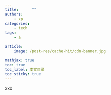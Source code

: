 ```yaml
---
title:      ""
authors:
    - xp
categories:
    - tech
tags:
    - a

article:
    image: /post-res/cache-hit/cdn-banner.jpg

mathjax: true
toc: true
toc_label: 本文目录
toc_sticky: true
---
```


xxx

